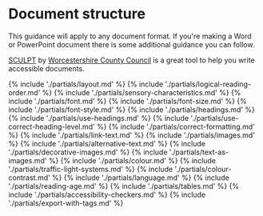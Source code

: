 # Document structure
This guidance will apply to any document format. If you're making a Word or PowerPoint document there is some additional guidance you can follow.

[SCULPT](/tools-and-resources/sculpt) by [Worcestershire County Council](https://www.worcestershire.gov.uk/) is a great tool to help you write accessible documents.

{% include './partials/layout.md' %}
{% include './partials/logical-reading-order.md' %}
{% include './partials/sensory-characteristics.md' %}
{% include './partials/font.md' %}
{% include './partials/font-size.md' %}
{% include './partials/font-style.md' %}
{% include './partials/headings.md' %}
{% include './partials/use-headings.md' %}
{% include './partials/use-correct-heading-level.md' %}
{% include './partials/correct-formatting.md' %}
{% include './partials/link-text.md' %}
{% include './partials/images.md' %}
{% include './partials/alternative-text.md' %}
{% include './partials/decorative-images.md' %}
{% include './partials/text-as-images.md' %}
{% include './partials/colour.md' %}
{% include './partials/traffic-light-systems.md' %}
{% include './partials/colour-contrast.md' %}
{% include './partials/language.md' %}
{% include './partials/reading-age.md' %}
{% include './partials/tables.md' %}
{% include './partials/accessibility-checkers.md' %}
{% include './partials/export-with-tags.md' %}

